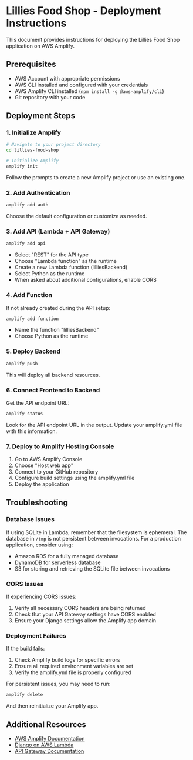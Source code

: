 # Lillies Food Shop - Deployment Instructions

This document provides instructions for deploying the Lillies Food Shop application on AWS Amplify.

## Prerequisites

- AWS Account with appropriate permissions
- AWS CLI installed and configured with your credentials
- AWS Amplify CLI installed (`npm install -g @aws-amplify/cli`)
- Git repository with your code

## Deployment Steps

### 1. Initialize Amplify

```bash
# Navigate to your project directory
cd lillies-food-shop

# Initialize Amplify
amplify init
```

Follow the prompts to create a new Amplify project or use an existing one.

### 2. Add Authentication

```bash
amplify add auth
```

Choose the default configuration or customize as needed.

### 3. Add API (Lambda + API Gateway)

```bash
amplify add api
```

- Select "REST" for the API type
- Choose "Lambda function" as the runtime
- Create a new Lambda function (lilliesBackend)
- Select Python as the runtime
- When asked about additional configurations, enable CORS

### 4. Add Function

If not already created during the API setup:

```bash
amplify add function
```

- Name the function "lilliesBackend"
- Choose Python as the runtime

### 5. Deploy Backend

```bash
amplify push
```

This will deploy all backend resources.

### 6. Connect Frontend to Backend

Get the API endpoint URL:

```bash
amplify status
```

Look for the API endpoint URL in the output. Update your amplify.yml file with this information.

### 7. Deploy to Amplify Hosting Console

1. Go to AWS Amplify Console
2. Choose "Host web app"
3. Connect to your GitHub repository
4. Configure build settings using the amplify.yml file
5. Deploy the application

## Troubleshooting

### Database Issues

If using SQLite in Lambda, remember that the filesystem is ephemeral. The database in `/tmp` is not persistent between invocations. For a production application, consider using:

- Amazon RDS for a fully managed database
- DynamoDB for serverless database
- S3 for storing and retrieving the SQLite file between invocations

### CORS Issues

If experiencing CORS issues:

1. Verify all necessary CORS headers are being returned
2. Check that your API Gateway settings have CORS enabled
3. Ensure your Django settings allow the Amplify app domain

### Deployment Failures

If the build fails:

1. Check Amplify build logs for specific errors
2. Ensure all required environment variables are set
3. Verify the amplify.yml file is properly configured

For persistent issues, you may need to run:

```bash
amplify delete
```

And then reinitialize your Amplify app.

## Additional Resources

- [AWS Amplify Documentation](https://docs.amplify.aws/)
- [Django on AWS Lambda](https://docs.aws.amazon.com/lambda/latest/dg/lambda-python.html)
- [API Gateway Documentation](https://docs.aws.amazon.com/apigateway/)

